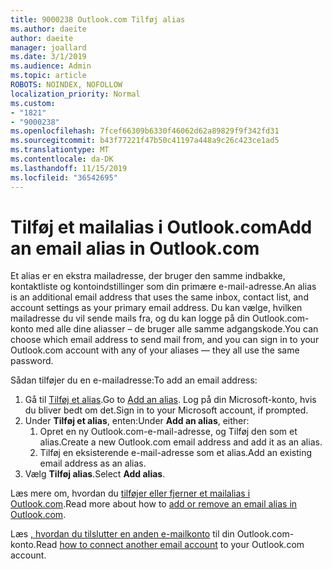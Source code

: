 ```yaml
---
title: 9000238 Outlook.com Tilføj alias
ms.author: daeite
author: daeite
manager: joallard
ms.date: 3/1/2019
ms.audience: Admin
ms.topic: article
ROBOTS: NOINDEX, NOFOLLOW
localization_priority: Normal
ms.custom:
- "1821"
- "9000238"
ms.openlocfilehash: 7fcef66309b6330f46062d62a89829f9f342fd31
ms.sourcegitcommit: b43f77221f47b50c41197a448a9c26c423ce1ad5
ms.translationtype: MT
ms.contentlocale: da-DK
ms.lasthandoff: 11/15/2019
ms.locfileid: "36542695"
---
```

# <a name="add-an-email-alias-in-outlookcom"></a><span data-ttu-id="80ccb-102">Tilføj et mailalias i Outlook.com</span><span class="sxs-lookup"><span data-stu-id="80ccb-102">Add an email alias in Outlook.com</span></span>

<span data-ttu-id="80ccb-103">Et alias er en ekstra mailadresse, der bruger den samme indbakke, kontaktliste og kontoindstillinger som din primære e-mail-adresse.</span><span class="sxs-lookup"><span data-stu-id="80ccb-103">An alias is an additional email address that uses the same inbox, contact list, and account settings as your primary email address.</span></span> <span data-ttu-id="80ccb-104">Du kan vælge, hvilken mailadresse du vil sende mails fra, og du kan logge på din Outlook.com-konto med alle dine aliasser – de bruger alle samme adgangskode.</span><span class="sxs-lookup"><span data-stu-id="80ccb-104">You can choose which email address to send mail from, and you can sign in to your Outlook.com account with any of your aliases — they all use the same password.</span></span>

<span data-ttu-id="80ccb-105">Sådan tilføjer du en e-mailadresse:</span><span class="sxs-lookup"><span data-stu-id="80ccb-105">To add an email address:</span></span>

1. <span data-ttu-id="80ccb-106">Gå til [Tilføj et alias](https://go.microsoft.com/fwlink/p/?linkid=864833).</span><span class="sxs-lookup"><span data-stu-id="80ccb-106">Go to [Add an alias](https://go.microsoft.com/fwlink/p/?linkid=864833).</span></span> <span data-ttu-id="80ccb-107">Log på din Microsoft-konto, hvis du bliver bedt om det.</span><span class="sxs-lookup"><span data-stu-id="80ccb-107">Sign in to your Microsoft account, if prompted.</span></span>
2. <span data-ttu-id="80ccb-108">Under **Tilføj et alias**, enten:</span><span class="sxs-lookup"><span data-stu-id="80ccb-108">Under **Add an alias**, either:</span></span>
    1. <span data-ttu-id="80ccb-109">Opret en ny Outlook.com-e-mail-adresse, og Tilføj den som et alias.</span><span class="sxs-lookup"><span data-stu-id="80ccb-109">Create a new Outlook.com email address and add it as an alias.</span></span>
    2. <span data-ttu-id="80ccb-110">Tilføj en eksisterende e-mail-adresse som et alias.</span><span class="sxs-lookup"><span data-stu-id="80ccb-110">Add an existing email address as an alias.</span></span>
3. <span data-ttu-id="80ccb-111">Vælg **Tilføj alias**.</span><span class="sxs-lookup"><span data-stu-id="80ccb-111">Select **Add alias**.</span></span>

<span data-ttu-id="80ccb-112">Læs mere om, hvordan du [tilføjer eller fjerner et mailalias i Outlook.com](https://support.office.com/article/459b1989-356d-40fa-a689-8f285b13f1f2?wt.mc_id=Office_Outlook_com_Alchemy).</span><span class="sxs-lookup"><span data-stu-id="80ccb-112">Read more about how to [add or remove an email alias in Outlook.com](https://support.office.com/article/459b1989-356d-40fa-a689-8f285b13f1f2?wt.mc_id=Office_Outlook_com_Alchemy).</span></span>  

<span data-ttu-id="80ccb-113">Læs [, hvordan du tilslutter en anden e-mailkonto](https://support.office.com/article/c5224df4-5885-4e79-91ba-523aa743f0ba?wt.mc_id=Office_Outlook_com_Alchemy) til din Outlook.com-konto.</span><span class="sxs-lookup"><span data-stu-id="80ccb-113">Read [how to connect another email account](https://support.office.com/article/c5224df4-5885-4e79-91ba-523aa743f0ba?wt.mc_id=Office_Outlook_com_Alchemy) to your Outlook.com account.</span></span>